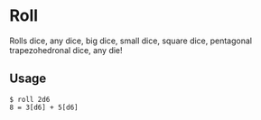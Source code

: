 # Roll

Rolls dice, any dice, big dice, small dice, square dice, pentagonal trapezohedronal dice, any die!

## Usage

```
$ roll 2d6
8 = 3[d6] + 5[d6]
```